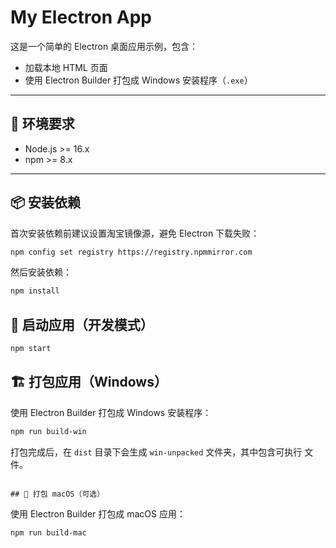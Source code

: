 # My Electron App

这是一个简单的 Electron 桌面应用示例，包含：

- 加载本地 HTML 页面
- 使用 Electron Builder 打包成 Windows 安装程序（`.exe`）

---

## 🧰 环境要求

- Node.js >= 16.x
- npm >= 8.x

---

## 📦 安装依赖

首次安装依赖前建议设置淘宝镜像源，避免 Electron 下载失败：

```bash
npm config set registry https://registry.npmmirror.com
```

然后安装依赖：

```bash
npm install
```
## 🚀 启动应用（开发模式）
```bash
npm start
```

## 🏗️ 打包应用（Windows）
使用 Electron Builder 打包成 Windows 安装程序：

```bash
npm run build-win
```

打包完成后，在 `dist` 目录下会生成 `win-unpacked` 文件夹，其中包含可执行 文件。
```

## 🍎 打包 macOS（可选）
```
使用 Electron Builder 打包成 macOS 应用：

```bash
npm run build-mac
```